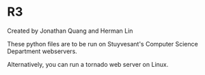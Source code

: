 # R3
Created by Jonathan Quang and Herman Lin

These python files are to be run on Stuyvesant's Computer Science Department webservers.

Alternatively, you can run a tornado web server on Linux.
